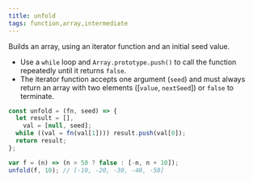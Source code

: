 ```yaml
---
title: unfold
tags: function,array,intermediate
---
```


Builds an array, using an iterator function and an initial seed value.

- Use a `while` loop and `Array.prototype.push()` to call the function repeatedly until it returns `false`.
- The iterator function accepts one argument (`seed`) and must always return an array with two elements ([`value`, `nextSeed`]) or `false` to terminate.

```js
const unfold = (fn, seed) => {
  let result = [],
    val = [null, seed];
  while ((val = fn(val[1]))) result.push(val[0]);
  return result;
};
```

```js
var f = (n) => (n > 50 ? false : [-n, n + 10]);
unfold(f, 10); // [-10, -20, -30, -40, -50]
```
